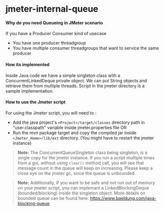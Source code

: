 # jmeter-internal-queue

#### Why do you need Queueing in JMeter scenario
If you have a Producer Consumer kind of usecase
* You have one producer threadgroup 
* You have multiple consumer threadgroups that want to service the same producer

#### How its implemented
Inside Java code we have a simple singleton class with a ConcurrentLinkedDeque private object. We can put String objects and retrieve them from multiple threads.
Script in the jmeter directory is a sample implementation.

#### How to use the Jmeter script
For using the Jmeter script, you will need to :

* Add the java project's `<Project>/target/classes` directory path in "user.classpath" variable inside jmeter.properties file
OR
* Run the mvn package target and copy the compiled jar inside `<Jmeter_Home>/lib/ext` directory.
(You might have to restart the jmeter instance)

>**Note:** The ConcurrentQueueSingleton class being singleton, is a single copy for the jmeter instance. If you run a script multiple times from a gui, without using `clear()` method call, you will see that message count in the queue will keep on increasing. Please keep a close eye on the jmeter gc, since the queue is unbounded.

>**Note:** Additionally, If you want to be safe and not run out of memory on your jmeter script, you can implemant a LinkedBlockingDeque (bounded/blocking) inside the singleton object.  More details on bounded queue can be found here: https://www.baeldung.com/java-blocking-queue
